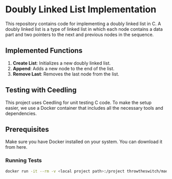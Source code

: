 # Doubly Linked List Implementation

This repository contains code for implementing a doubly linked list in C. A doubly linked list is a type of linked list in which each node contains a data part and two pointers to the next and previous nodes in the sequence.

## Implemented Functions

1. **Create List**: Initializes a new doubly linked list.
2. **Append**: Adds a new node to the end of the list.
3. **Remove Last**: Removes the last node from the list.


## Testing with Ceedling
This project uses Ceedling for unit testing C code. To make the setup easier, we use a Docker container that includes all the necessary tools and dependencies.

## Prerequisites
Make sure you have Docker installed on your system. You can download it from here.

### Running Tests

```bash
docker run -it --rm -v <local project path>:/project throwtheswitch/madsciencelab


```
